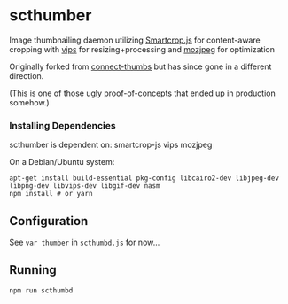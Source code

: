 # scthumber

Image thumbnailing daemon utilizing [Smartcrop.js](https://github.com/jwagner/smartcrop.js/) for content-aware cropping with [vips](http://www.vips.ecs.soton.ac.uk/) for resizing+processing and [mozjpeg](https://github.com/mozilla/mozjpeg) for optimization

Originally forked from [connect-thumbs](https://github.com/inadarei/connect-thumbs) but has since gone in a different direction.

(This is one of those ugly proof-of-concepts that ended up in production somehow.)

### Installing Dependencies

scthumber is dependent on:
smartcrop-js
vips
mozjpeg

On a Debian/Ubuntu system:
```
apt-get install build-essential pkg-config libcairo2-dev libjpeg-dev libpng-dev libvips-dev libgif-dev nasm
npm install # or yarn
```

## Configuration
See `var thumber` in `scthumbd.js` for now...

## Running
```
npm run scthumbd
```
